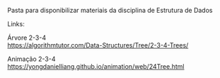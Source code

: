 Pasta para disponibilizar materiais da disciplina de Estrutura de Dados


Links:

Árvore 2-3-4 <br>
https://algorithmtutor.com/Data-Structures/Tree/2-3-4-Trees/

Animação 2-3-4<br>
https://yongdanielliang.github.io/animation/web/24Tree.html
